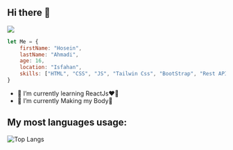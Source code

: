 ## Hi there 👋

<a href="https://github.com/Hosein-Ahmadi/">
    <img
src="https://camo.githubusercontent.com/7de37139d0b4c1ce40865e799b446c0e963a3dd8fb68d239707237c40604fa3d/68747470733a2f2f63646e2e6472696262626c652e636f6d2f75736572732f3733303730332f73637265656e73686f74732f363538313234332f6176656e746f2e676966" />
    
<a/>

```javascript
let Me = {
    firstName: "Hosein",
    lastName: "Ahmadi",
    age: 16,
    location: "Isfahan",
    skills: ["HTML", "CSS", "JS", "Tailwin Css", "BootStrap", "Rest API", "Regex", "Git", "Github..."]
}
```

- 🔭 I’m currently learning ReactJs❤️‍🔥
- 🌱 I’m currently Making my Body💪

## My most languages usage:
![Top Langs](https://github-readme-stats.vercel.app/api/top-langs/?username=Hosein-Ahmadi&layout=pie)
